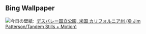 ## Bing Wallpaper
![](https://www.bing.com/th?id=OHR.DeathValleySalt_JA-JP5389792178_UHD.jpg&w=1000)今日の壁紙: &nbsp;[デスバレー国立公園, 米国 カリフォルニア州 (© Jim Patterson/Tandem Stills + Motion)](https://www.bing.com/th?id=OHR.DeathValleySalt_JA-JP5389792178_UHD.jpg)
<br><br/>
